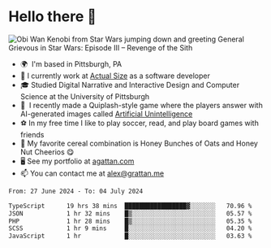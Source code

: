 <!--
**GameDog9988/GameDog9988** is a ✨ _special_ ✨ repository because its `README.md` (this file) appears on your GitHub profile.

Here are some ideas to get you started:

- 🔭 I’m currently working on ...
- 🌱 I’m currently learning ...
- 👯 I’m looking to collaborate on ...
- 🤔 I’m looking for help with ...
- 💬 Ask me about ...
- 📫 How to reach me: ...
- 😄 Pronouns: ...
- ⚡ Fun fact: ...
-->



Hello there 👋
==================================

![Obi Wan Kenobi from Star Wars jumping down and greeting General Grievous in Star Wars: Episode III – Revenge of the Sith](https://github.com/agrattan0820/agrattan0820/assets/51346343/689e56eb-29be-46a5-a079-28ea727b5f7e)


- 🌍  I'm based in Pittsburgh, PA
- 🔭  I currently work at [Actual Size](https://actualsize.com/) as a software developer
- 🎓  Studied Digital Narrative and Interactive Design and Computer Science at the University of Pittsburgh
- 👾  I recently made a Quiplash-style game where the players answer with AI-generated images called [Artificial Unintelligence](https://github.com/agrattan0820/artificial-unintelligence)
- ⚽  In my free time I like to play soccer, read, and play board games with friends
- 🥣  My favorite cereal combination is Honey Bunches of Oats and Honey Nut Cheerios 😋
- 🖥️  See my portfolio at [agattan.com](http://agrattan.com/)
- 📫  You can contact me at [alex@grattan.me](mailto:alex@grattan.me)

<!--START_SECTION:waka-->

```txt
From: 27 June 2024 - To: 04 July 2024

TypeScript      19 hrs 38 mins  █████████████████▓░░░░░░░   70.96 %
JSON            1 hr 32 mins    █▒░░░░░░░░░░░░░░░░░░░░░░░   05.57 %
PHP             1 hr 28 mins    █▒░░░░░░░░░░░░░░░░░░░░░░░   05.35 %
SCSS            1 hr 9 mins     █░░░░░░░░░░░░░░░░░░░░░░░░   04.20 %
JavaScript      1 hr            █░░░░░░░░░░░░░░░░░░░░░░░░   03.63 %
```

<!--END_SECTION:waka-->
